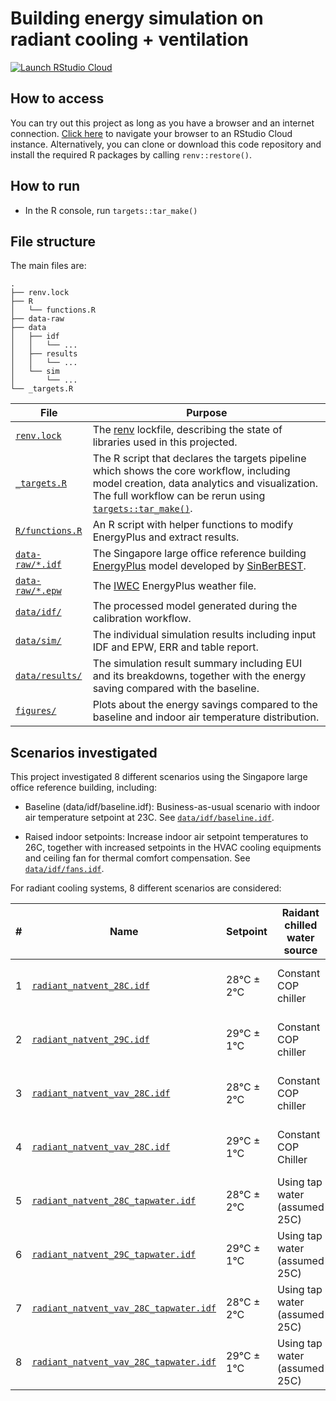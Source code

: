 # Building energy simulation on radiant cooling + ventilation

[![Launch RStudio Cloud](https://img.shields.io/badge/RStudio-Cloud-blue)](https://rstudio.cloud/project/2326226)

## How to access

You can try out this project as long as you have a browser and an
internet connection. [Click here](https://rstudio.cloud/project/2326226) to
navigate your browser to an RStudio Cloud instance. Alternatively, you can clone
or download this code repository and install the required R packages by calling
`renv::restore()`.

## How to run

* In the R console, run `targets::tar_make()`

## File structure

The main files are:

```
.
├── renv.lock
├── R
│   └── functions.R
├── data-raw
├── data
│   ├── idf
│   │   └── ...
│   ├── results
│   │   └── ...
│   └── sim
│       └── ...
└── _targets.R
```

| File                                                                                  | Purpose                                                                                                                                                                                                                                      |
| ---                                                                                   | ---                                                                                                                                                                                                                                          |
| [`renv.lock`](https://github.com/hongyuanjia/SinBerWELL/blob/main/renv.lock)          | The [renv](https://rstudio.github.io/renv/index.html) lockfile, describing the state of libraries used in this projected.                                                                                                                    |
| [`_targets.R`](https://github.com/hongyuanjia/SinBerWELL/blob/main/_targets.R)        | The R script that declares the targets pipeline which shows the core workflow, including model creation, data analytics and visualization. The full workflow can be rerun using [`targets::tar_make()`](https://docs.ropensci.org/targets/). |
| [`R/functions.R`](https://github.com/hongyuanjia/SinBerWELL/blob/main/R/functions.R)  | An R script with helper functions to modify EnergyPlus and extract results.                                                                                                                                                                  |
| [`data-raw/*.idf`](https://github.com/hongyuanjia/SinBerWELL/blob/main/data)          | The Singapore large office reference building [EnergyPlus](https://energyplus.net/) model developed by [SinBerBEST](http://doi.wiley.com/10.1002/ente.201700564).                                                                            |
| [`data-raw/*.epw`](https://github.com/hongyuanjia/SinBerWELL/blob/main/data)          | The [IWEC](https://energyplus.net/weather/sources#IWEC) EnergyPlus weather file.                                                                                                                                                             |
| [`data/idf/`](https://github.com/hongyuanjia/SinBerWELL/blob/master/data/idf)         | The processed model generated during the calibration workflow.                                                                                                                                                                               |
| [`data/sim/`](https://github.com/hongyuanjia/SinBerWELL/blob/master/data/sim)         | The individual simulation results including input IDF and EPW, ERR and table report.                                                                                                                                                         |
| [`data/results/`](https://github.com/hongyuanjia/SinBerWELL/blob/master/data/results) | The simulation result summary including EUI and its breakdowns, together with the energy saving compared with the baseline.                                                                                                                  |
| [`figures/`](https://github.com/hongyuanjia/SinBerWELL/blob/master/figures)           | Plots about the energy savings compared to the baseline and indoor air temperature distribution.                                                                                                                                             |

## Scenarios investigated

This project investigated 8 different scenarios using the Singapore large office
reference building, including:

* Baseline (data/idf/baseline.idf): Business-as-usual scenario with indoor air temperature setpoint at
  23C.
  See [`data/idf/baseline.idf`](https://github.com/hongyuanjia/SinBerWELL/blob/master/data/idf/baseline.idf).

* Raised indoor setpoints: Increase indoor air setpoint temperatures to 26C,
  together with increased setpoints in the HVAC cooling equipments and ceiling
  fan for thermal comfort compensation.
  See [`data/idf/fans.idf`](https://github.com/hongyuanjia/SinBerWELL/blob/master/data/idf/fans.idf).

For radiant cooling systems, 8 different scenarios are considered:

| # | Name                                                                                                                                          | Setpoint   | Raidant chilled water source  | Ventilation Type               | Auxiliary cooling |
|---|-----------------------------------------------------------------------------------------------------------------------------------------------|------------|-------------------------------|--------------------------------|-------------------|
| 1 | [`radiant_natvent_28C.idf`](https://github.com/hongyuanjia/SinBerWELL/blob/master/data/idf/radiant_natvent_28C.idf)                           | 28°C ± 2°C | Constant COP chiller          | Natural ventilation with 5 ACH | No                |
| 2 | [`radiant_natvent_29C.idf`](https://github.com/hongyuanjia/SinBerWELL/blob/master/data/idf/radiant_natvent_28C.idf)                           | 29°C ± 1°C | Constant COP chiller          | Natural ventilation with 5 ACH | No                |
| 3 | [`radiant_natvent_vav_28C.idf`](https://github.com/hongyuanjia/SinBerWELL/blob/master/data/idf/radiant_natvent_vav_29C.idf)                   | 28°C ± 2°C | Constant COP chiller          | Natural ventilation with 5 ACH | VAV               |
| 4 | [`radiant_natvent_vav_28C.idf`](https://github.com/hongyuanjia/SinBerWELL/blob/master/data/idf/radiant_natvent_vav_29C.idf)                   | 29°C ± 1°C | Constant COP Chiller          | Natural ventilation with 5 ACH | VAV               |
| 5 | [`radiant_natvent_28C_tapwater.idf`](https://github.com/hongyuanjia/SinBerWELL/blob/master/data/idf/radiant_natvent_28C_tapwater.idf)         | 28°C ± 2°C | Using tap water (assumed 25C) | Natural ventilation with 5 ACH | No                |
| 6 | [`radiant_natvent_29C_tapwater.idf`](https://github.com/hongyuanjia/SinBerWELL/blob/master/data/idf/radiant_natvent_28C_tapwater.idf)         | 29°C ± 1°C | Using tap water (assumed 25C) | Natural ventilation with 5 ACH | No                |
| 7 | [`radiant_natvent_vav_28C_tapwater.idf`](https://github.com/hongyuanjia/SinBerWELL/blob/master/data/idf/radiant_natvent_vav_29C_tapwater.idf) | 28°C ± 2°C | Using tap water (assumed 25C) | Natural ventilation with 5 ACH | VAV               |
| 8 | [`radiant_natvent_vav_28C_tapwater.idf`](https://github.com/hongyuanjia/SinBerWELL/blob/master/data/idf/radiant_natvent_vav_29C_tapwater.idf) | 29°C ± 1°C | Using tap water (assumed 25C) | Natural ventilation with 5 ACH | VAV               |
